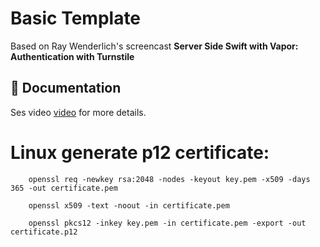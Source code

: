 # Basic Template

Based on Ray Wenderlich's screencast **Server Side Swift with Vapor: Authentication with Turnstile**

## 📖 Documentation

Ses video [video](https://videos.raywenderlich.com/screencasts/637-server-side-swift-with-vapor-authentication-with-turnstile) for more details.

# Linux generate p12 certificate:

```/bin/sh
    openssl req -newkey rsa:2048 -nodes -keyout key.pem -x509 -days 365 -out certificate.pem
```

```/bin/sh
    openssl x509 -text -noout -in certificate.pem
```

```/bin/sh
    openssl pkcs12 -inkey key.pem -in certificate.pem -export -out certificate.p12
```

